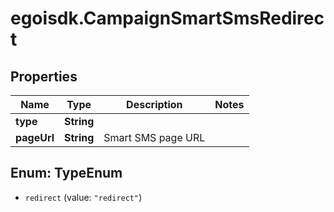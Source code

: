 # egoisdk.CampaignSmartSmsRedirect

## Properties

Name | Type | Description | Notes
------------ | ------------- | ------------- | -------------
**type** | **String** |  | 
**pageUrl** | **String** | Smart SMS page URL | 



## Enum: TypeEnum


* `redirect` (value: `"redirect"`)




